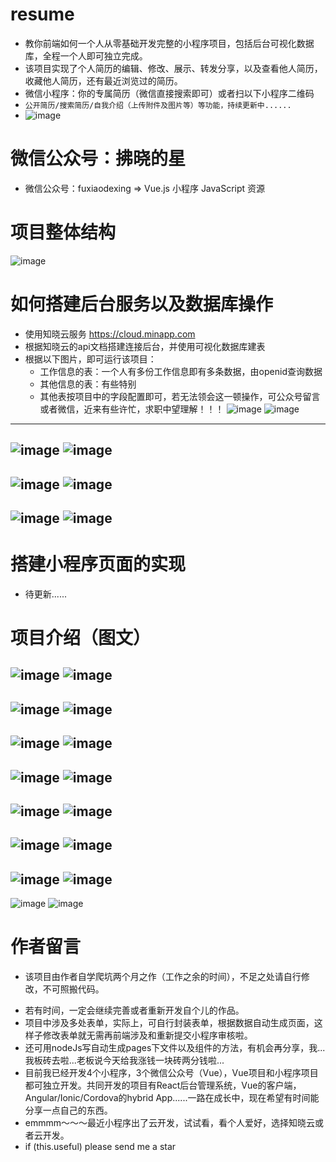 # resume
* 教你前端如何一个人从零基础开发完整的小程序项目，包括后台可视化数据库，全程一个人即可独立完成。
* 该项目实现了个人简历的编辑、修改、展示、转发分享，以及查看他人简历，收藏他人简历，还有最近浏览过的简历。
* 微信小程序：你的专属简历（微信直接搜索即可）或者扫以下小程序二维码
* `公开简历/搜索简历/自我介绍（上传附件及图片等）等功能，持续更新中......`
* ![image](https://github.com/susuGirl/resume/blob/master/images/qrcode.jpg)
# 微信公众号：拂晓的星 
* 微信公众号：fuxiaodexing => Vue.js 小程序 JavaScript 资源
# 项目整体结构
![image](https://github.com/susuGirl/resume/blob/master/images/projectStructure.png)
# 如何搭建后台服务以及数据库操作
* 使用知晓云服务 https://cloud.minapp.com
* 根据知晓云的api文档搭建连接后台，并使用可视化数据库建表
* 根据以下图片，即可运行该项目：
  * 工作信息的表：一个人有多份工作信息即有多条数据，由openid查询数据
  * 其他信息的表：有些特别
  * 其他表按项目中的字段配置即可，若无法领会这一顿操作，可公众号留言或者微信，近来有些许忙，求职中望理解！！！
![image](https://github.com/susuGirl/resume/blob/master/images/111.png)
![image](https://github.com/susuGirl/resume/blob/master/images/222.png)
---
![image](https://github.com/susuGirl/resume/blob/master/images/333.png)
![image](https://github.com/susuGirl/resume/blob/master/images/444.png)
---
![image](https://github.com/susuGirl/resume/blob/master/images/555.png)
![image](https://github.com/susuGirl/resume/blob/master/images/666.png)
---
![image](https://github.com/susuGirl/resume/blob/master/images/777.png)
![image](https://github.com/susuGirl/resume/blob/master/images/888.png)
---
# 搭建小程序页面的实现
* 待更新......
# 项目介绍（图文）
![image](https://github.com/susuGirl/resume/blob/master/images/introduction14.png)
![image](https://github.com/susuGirl/resume/blob/master/images/introduction1.png)
---
![image](https://github.com/susuGirl/resume/blob/master/images/introduction1.jpg)
![image](https://github.com/susuGirl/resume/blob/master/images/introduction2.jpg)
---
![image](https://github.com/susuGirl/resume/blob/master/images/introduction6.png)
![image](https://github.com/susuGirl/resume/blob/master/images/introduction8.png)
---
![image](https://github.com/susuGirl/resume/blob/master/images/introduction7.png)
![image](https://github.com/susuGirl/resume/blob/master/images/introduction9.png)
---
![image](https://github.com/susuGirl/resume/blob/master/images/introduction10.png)
![image](https://github.com/susuGirl/resume/blob/master/images/introduction11.png)
---
![image](https://github.com/susuGirl/resume/blob/master/images/introduction2.png)
![image](https://github.com/susuGirl/resume/blob/master/images/introduction4.png)
---
![image](https://github.com/susuGirl/resume/blob/master/images/introduction3.png)
![image](https://github.com/susuGirl/resume/blob/master/images/introduction5.png)
---
![image](https://github.com/susuGirl/resume/blob/master/images/introduction12.png)
![image](https://github.com/susuGirl/resume/blob/master/images/introduction13.png)
# 作者留言
* 该项目由作者自学爬坑两个月之作（工作之余的时间），不足之处请自行修改，不可照搬代码。
<!-- * 作者目前已开发本司项目： 理财魔方+（独自开发） 魔方家庭保障计划（两人开发） 欢迎围观。 -->
* 若有时间，一定会继续完善或者重新开发自个儿的作品。
* 项目中涉及多处表单，实际上，可自行封装表单，根据数据自动生成页面，这样子修改表单就无需再前端涉及和重新提交小程序审核啦。
* 还可用nodeJs写自动生成pages下文件以及组件的方法，有机会再分享，我...我板砖去啦...老板说今天给我涨钱一块砖两分钱啦...
* 目前我已经开发4个小程序，3个微信公众号（Vue），Vue项目和小程序项目都可独立开发。共同开发的项目有React后台管理系统，Vue的客户端，Angular/Ionic/Cordova的hybrid App......一路在成长中，现在希望有时间能分享一点自己的东西。
* emmmm～～～最近小程序出了云开发，试试看，看个人爱好，选择知晓云或者云开发。
* if (this.useful) please send me a star

